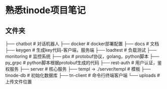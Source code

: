 # 熟悉tinode项目笔记

## 文件夹
├── chatbot                     # 对话机器人
├── docker                      # docker部署配置
├── docs                        # 文档
├── keygen                      # 生成key代码-客户端，服务端
├── loadtest                    # 负载测试
├── monitoring                  # 监控系统
├── pbx                         # protobuf协议，golang，python脚本
├── py_grpc                     # python脚本根据protobuf生成的代码
├── rest-auth                   # 用户认证，鉴权服务
├── server                      # 核心服务
├── templ -> ./server/templ     # 模板
├── tinode-db                   # 初始化数据库
├── tn-client                   # 命令行终端客户端
└── uploads                     # 上传文件位置



